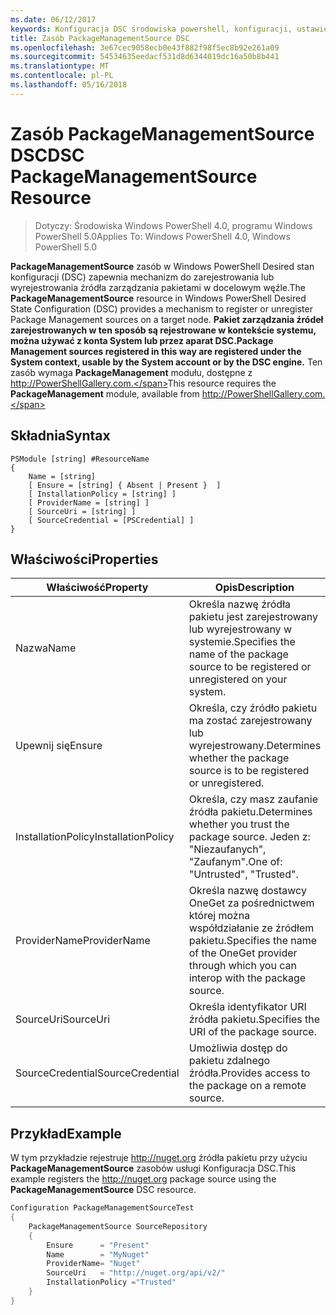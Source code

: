 ```yaml
---
ms.date: 06/12/2017
keywords: Konfiguracja DSC środowiska powershell, konfiguracji, ustawienia
title: Zasób PackageManagementSource DSC
ms.openlocfilehash: 3e67cec9058ecb0e43f882f98f5ec8b92e261a09
ms.sourcegitcommit: 54534635eedacf531d8d6344019dc16a50b8b441
ms.translationtype: MT
ms.contentlocale: pl-PL
ms.lasthandoff: 05/16/2018
---
```

# <a name="dsc-packagemanagementsource-resource"></a><span data-ttu-id="60abe-103">Zasób PackageManagementSource DSC</span><span class="sxs-lookup"><span data-stu-id="60abe-103">DSC PackageManagementSource Resource</span></span>

> <span data-ttu-id="60abe-104">Dotyczy: Środowiska Windows PowerShell 4.0, programu Windows PowerShell 5.0</span><span class="sxs-lookup"><span data-stu-id="60abe-104">Applies To: Windows PowerShell 4.0, Windows PowerShell 5.0</span></span>

<span data-ttu-id="60abe-105">**PackageManagementSource** zasób w Windows PowerShell Desired stan konfiguracji (DSC) zapewnia mechanizm do zarejestrowania lub wyrejestrowania źródła zarządzania pakietami w docelowym węźle.</span><span class="sxs-lookup"><span data-stu-id="60abe-105">The **PackageManagementSource** resource in Windows PowerShell Desired State Configuration (DSC) provides a mechanism to register or unregister Package Management sources on a target node.</span></span> <span data-ttu-id="60abe-106">**Pakiet zarządzania źródeł zarejestrowanych w ten sposób są rejestrowane w kontekście systemu, można używać z konta System lub przez aparat DSC.**</span><span class="sxs-lookup"><span data-stu-id="60abe-106">**Package Management sources registered in this way are registered under the System context, usable by the System account or by the DSC engine.**</span></span> <span data-ttu-id="60abe-107">Ten zasób wymaga **PackageManagement** modułu, dostępne z http://PowerShellGallery.com.</span><span class="sxs-lookup"><span data-stu-id="60abe-107">This resource requires the **PackageManagement** module, available from http://PowerShellGallery.com.</span></span>

## <a name="syntax"></a><span data-ttu-id="60abe-108">Składnia</span><span class="sxs-lookup"><span data-stu-id="60abe-108">Syntax</span></span>

```
PSModule [string] #ResourceName
{
    Name = [string]
    [ Ensure = [string] { Absent | Present }  ]
    [ InstallationPolicy = [string] ]
    [ ProviderName = [string] ]
    [ SourceUri = [string] ]
    [ SourceCredential = [PSCredential] ]
}
```

## <a name="properties"></a><span data-ttu-id="60abe-109">Właściwości</span><span class="sxs-lookup"><span data-stu-id="60abe-109">Properties</span></span>
|  <span data-ttu-id="60abe-110">Właściwość</span><span class="sxs-lookup"><span data-stu-id="60abe-110">Property</span></span>  |  <span data-ttu-id="60abe-111">Opis</span><span class="sxs-lookup"><span data-stu-id="60abe-111">Description</span></span>   |
|---|---|
| <span data-ttu-id="60abe-112">Nazwa</span><span class="sxs-lookup"><span data-stu-id="60abe-112">Name</span></span>| <span data-ttu-id="60abe-113">Określa nazwę źródła pakietu jest zarejestrowany lub wyrejestrowany w systemie.</span><span class="sxs-lookup"><span data-stu-id="60abe-113">Specifies the name of the package source to be registered or unregistered on your system.</span></span>|
| <span data-ttu-id="60abe-114">Upewnij się</span><span class="sxs-lookup"><span data-stu-id="60abe-114">Ensure</span></span>| <span data-ttu-id="60abe-115">Określa, czy źródło pakietu ma zostać zarejestrowany lub wyrejestrowany.</span><span class="sxs-lookup"><span data-stu-id="60abe-115">Determines whether the package source is to be registered or unregistered.</span></span>|
| <span data-ttu-id="60abe-116">InstallationPolicy</span><span class="sxs-lookup"><span data-stu-id="60abe-116">InstallationPolicy</span></span>| <span data-ttu-id="60abe-117">Określa, czy masz zaufanie źródła pakietu.</span><span class="sxs-lookup"><span data-stu-id="60abe-117">Determines whether you trust the package source.</span></span> <span data-ttu-id="60abe-118">Jeden z: "Niezaufanych", "Zaufanym".</span><span class="sxs-lookup"><span data-stu-id="60abe-118">One of: "Untrusted", "Trusted".</span></span>|
| <span data-ttu-id="60abe-119">ProviderName</span><span class="sxs-lookup"><span data-stu-id="60abe-119">ProviderName</span></span>| <span data-ttu-id="60abe-120">Określa nazwę dostawcy OneGet za pośrednictwem której można współdziałanie ze źródłem pakietu.</span><span class="sxs-lookup"><span data-stu-id="60abe-120">Specifies the name of the OneGet provider through which you can interop with the package source.</span></span>|
| <span data-ttu-id="60abe-121">SourceUri</span><span class="sxs-lookup"><span data-stu-id="60abe-121">SourceUri</span></span>| <span data-ttu-id="60abe-122">Określa identyfikator URI źródła pakietu.</span><span class="sxs-lookup"><span data-stu-id="60abe-122">Specifies the URI of the package source.</span></span>|
| <span data-ttu-id="60abe-123">SourceCredential</span><span class="sxs-lookup"><span data-stu-id="60abe-123">SourceCredential</span></span>| <span data-ttu-id="60abe-124">Umożliwia dostęp do pakietu zdalnego źródła.</span><span class="sxs-lookup"><span data-stu-id="60abe-124">Provides access to the package on a remote source.</span></span>|

## <a name="example"></a><span data-ttu-id="60abe-125">Przykład</span><span class="sxs-lookup"><span data-stu-id="60abe-125">Example</span></span>

<span data-ttu-id="60abe-126">W tym przykładzie rejestruje http://nuget.org źródła pakietu przy użyciu **PackageManagementSource** zasobów usługi Konfiguracja DSC.</span><span class="sxs-lookup"><span data-stu-id="60abe-126">This example registers the http://nuget.org package source using the **PackageManagementSource** DSC resource.</span></span>

```powershell
Configuration PackageManagementSourceTest
{
    PackageManagementSource SourceRepository
    {
        Ensure      = "Present"
        Name        = "MyNuget"
        ProviderName= "Nuget"
        SourceUri   = "http://nuget.org/api/v2/"
        InstallationPolicy ="Trusted"
    }
}
```